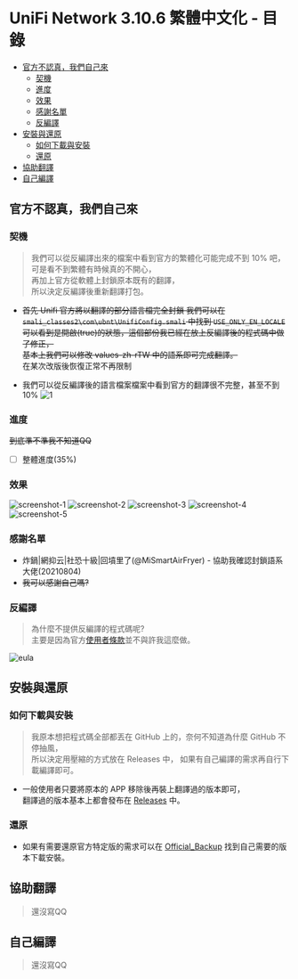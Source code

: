# UniFi Network 3.10.6 繁體中文化 - 目錄

* [官方不認真，我們自己來](#官方不認真，我們自己來)
  * [契機](#契機)
  * [進度](#進度)
  * [效果](#效果)
  * [感謝名單](#感謝名單)
  * [反編譯](#反編譯)
* [安裝與還原](#安裝與還原)
  * [如何下載與安裝](#如何下載與安裝)
  * [還原](#還原)
* [協助翻譯](#協助翻譯)
* [自己編譯](#自己編譯)

## 官方不認真，我們自己來
### 契機
>我們可以從反編譯出來的檔案中看到官方的繁體化可能完成不到 10% 吧，  
可是看不到繁體有時候真的不開心，  
再加上官方從軟體上封鎖原本既有的翻譯，  
所以決定反編譯後重新翻譯打包。

*  ~~首先 Unifi 官方將以翻譯的部分語言檔完全封鎖
我們可以在 `smali_classes2\com\ubnt\UnifiConfig.smali` 中找到 `USE_ONLY_EN_LOCALE`  
可以看到是開啟(true)的狀態，這個部份我已經在放上反編譯後的程式碼中做了修正，  
基本上我們可以修改 values-zh-rTW 中的語系即可完成翻譯。~~  
在某次改版後恢復正常不再限制





*  我們可以從反編譯後的語言檔案檔案中看到官方的翻譯很不完整，甚至不到 10%
![1](https://github.com/cracky5322/UniFi-Network-Apk-zh_TW/blob/main/image/1.png?raw=true "1")
### 進度
~~到底準不準我不知道QQ~~
- [ ] 整體進度(35%)
### 效果
![screenshot-1](https://github.com/cracky5322/UniFi-Network-Apk-zh_TW/blob/main/image/screenshot/1.png?raw=true "screenshot-1")
![screenshot-2](https://github.com/cracky5322/UniFi-Network-Apk-zh_TW/blob/main/image/screenshot/2.png?raw=true "screenshot-2")
![screenshot-3](https://github.com/cracky5322/UniFi-Network-Apk-zh_TW/blob/main/image/screenshot/3.png?raw=true "screenshot-3")
![screenshot-4](https://github.com/cracky5322/UniFi-Network-Apk-zh_TW/blob/main/image/screenshot/4.png?raw=true "screenshot-4")
![screenshot-5](https://github.com/cracky5322/UniFi-Network-Apk-zh_TW/blob/main/image/screenshot/5.png?raw=true "screenshot-5")
### 感謝名單
*  炸鍋|網抑云|社恐十級|回墳里了(@MiSmartAirFryer) - 協助我確認封鎖語系大佬(20210804)
*  ~~我可以感謝自己嗎?~~
### 反編譯
>為什麼不提供反編譯的程式碼呢?  
主要是因為官方[使用者條款](https://www.ui.com/eula/)並不與許我這麼做。

![eula](https://github.com/cracky5322/UniFi-Network-Apk-zh_TW/blob/main/image/eula.png?raw=true "eula")

## 安裝與還原
### 如何下載與安裝
>我原本想把程式碼全部都丟在 GitHub 上的，奈何不知道為什麼 GitHub 不停抽風，  
所以決定用壓縮的方式放在 Releases 中， 如果有自己編譯的需求再自行下載編譯即可。

*  一般使用者只要將原本的 APP 移除後再裝上翻譯過的版本即可，  
翻譯過的版本基本上都會發布在 [Releases](https://github.com/cracky5322/UniFi-Network-Apk-zh_TW/releases) 中。
### 還原
*  如果有需要還原官方特定版的需求可以在 [Official_Backup](https://github.com/cracky5322/UniFi-Network-Apk-zh_TW/tree/main/Official_Backup) 找到自己需要的版本下載安裝。




## 協助翻譯
>還沒寫QQ


## 自己編譯
>還沒寫QQ
